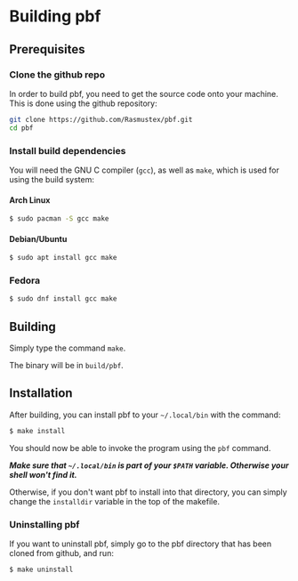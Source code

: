# Building pbf

## Prerequisites
### Clone the github repo
In order to build pbf, you need to get the source code onto your machine. This is done using the github repository:
```sh
git clone https://github.com/Rasmustex/pbf.git
cd pbf
```

### Install build dependencies
You will need the GNU C compiler (`gcc`), as well as `make`, which is used for using the build system:

#### Arch Linux
```sh
$ sudo pacman -S gcc make 
```
#### Debian/Ubuntu
```sh
$ sudo apt install gcc make 
```
### Fedora
```sh
$ sudo dnf install gcc make 
```
## Building 
Simply type the command `make`.

The binary will be in `build/pbf`. 

## Installation
After building, you can install pbf to your `~/.local/bin` with the command:
```sh
$ make install 
```
You should now be able to invoke the program using the `pbf` command.

***Make sure that `~/.local/bin` is part of your `$PATH` variable. Otherwise your shell won't find it.***

Otherwise, if you don't want pbf to install into that directory, you can simply change the `installdir` variable in the top of the makefile.

### Uninstalling pbf
If you want to uninstall pbf, simply go to the pbf directory that has been cloned from github, and run:
```sh
$ make uninstall
```
